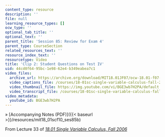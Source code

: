 ```yaml
---
content_type: resource
description: ''
file: null
learning_resource_types: []
ocw_type: ''
optional_tab_title: ''
optional_text: ''
parent_title: 'Session 85: Review for Exam 4'
parent_type: CourseSection
related_resources_text: ''
resource_index_text: ''
resourcetype: Video
title: 'Clip 2: Student Questions on Test IV'
uid: 44cd0f64-95bc-1e98-62e4-b349eabea7c1
video_files:
  archive_url: https://archive.org/download/MIT18.01JF07/ocw-18.01-f07-lec33_300k.mp4
  video_captions_file: /courses/18-01sc-single-variable-calculus-fall-2010/f61d0413ef84599bb606f271b4e6b203_BGE3wb7H2PA.vtt
  video_thumbnail_file: https://img.youtube.com/vi/BGE3wb7H2PA/default.jpg
  video_transcript_file: /courses/18-01sc-single-variable-calculus-fall-2010/f58c4a96ab918fa99d544c021903e1de_BGE3wb7H2PA.pdf
video_metadata:
  youtube_id: BGE3wb7H2PA
---
```


» [Accompanying Notes (PDF)]({{< baseurl >}}/resources/mit18_01scf10_ses85b)

From Lecture 33 of [_18.01 Single Variable Calculus, Fall 2006_](/courses/18-01-single-variable-calculus-fall-2006/pages/video-lectures)
